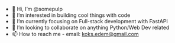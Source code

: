 - 👋 Hi, I’m @somepulp
- 👀 I’m interested in building cool things with code  
- 🌱 I’m currently focusing on Full-stack development with FastAPI
- 💞️ I’m looking to collaborate on anything Python/Web Dev related
- 📫 How to reach me - email: koks.edem@gmail.com

<!---
somepulp/somepulp is a ✨ special ✨ repository because its `README.md` (this file) appears on your GitHub profile.
You can click the Preview link to take a look at your changes.
--->
